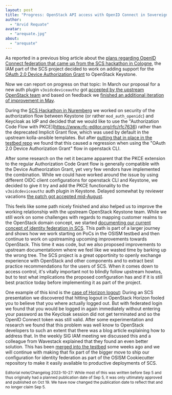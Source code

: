 ```yaml
---
layout: post
title: "Progress: OpenStack API access with OpenID Connect in Sovereign Cloud Stack"
author:
  - "Arvid Requate"
avatar:
  - "arequate.jpg"
about:
  - "arequate"
---
```


As reported in a previous blog article about the [plans regarding OpenID Connect federation that came up from
the SCS hackathon in Cologne](https://scs.community/2023/01/05/sig-iam-openstack-cli-with-federation/), the IAM part of
the SCS project decided to work on adding support for the [OAuth 2.0 Device Authorization
Grant](https://www.rfc-editor.org/rfc/rfc8628) to OpenStack Keystone.

Now we can report on progress on that topic: In March our proposal for a new auth plugin `v3oidcdeviceauthz` got
[accepted by the upstream OpenStack team](https://review.opendev.org/c/openstack/keystoneauth/+/869876) and
based on feedback we [finished an additional iteration of improvement in May](https://review.opendev.org/c/openstack/keystoneauth/+/876893).

During the [SCS Hackathon in Nuremberg](https://scs.community/2023/03/31/hackathon-nuernberg/) we worked on security
of the authorization flow between Keystone (or rather `mod_auth_openidc`) and Keycloak as IdP and decided that we
would like to use the "Authorization Code Flow with PKCE](https://www.rfc-editor.org/rfc/rfc7636) rather than the deprecated Implicit Grant flow, which
was used by default in the upstream kolla-ansible templates. But after [putting that in place in the testbed
repo](https://github.com/osism/testbed/commits/main/environments/kolla/files/overlays/keystone/wsgi-keystone.conf)
we found that this caused a regression when using the "OAuth 2.0 Device Authorization Grant" flow in openstack CLI.

After some research on the net it became apparent that the PKCE extension to the regular Authorization Code Grant flow
is generally compatible with the Device Autheorization Grant, yet very few vendors have implemented the combination.
While we could have worked around the issue by using different OIDC client configurations for openstack CLI and
Keystone, we decided to give it try and add the PKCE functionality to the `v3oidcdeviceauthz` auth plugin in Keystone.
Delayed somewhat by reviewer vacations [the patch got accepted mid-August](https://review.opendev.org/c/openstack/keystoneauth/+/883852).

This feels like some path nicely finished and also helped us to improve the working relationship with the upstream
OpenStack Keystone team. While we still work on some challenges with regards to mapping customer realms to the OpenStack
domain concept, we started [documenting our current concept of identity federation in SCS](https://docs-staging.scs.community/docs/iam/identity-federation-in-scs). This path is part of a larger journey and shows how we work starting on PoCs in the OSISM testbed
and then continue to work on upstreaming upcoming improvements towards OpenStack. This time it was code, but we also
proposed improvements to upstream documentationm where we feel like we wasted time by barking up the wrong tree.
The SCS project is a great opportinity to openly exchange experience with OpenStack and other components and
to extract best practice recommendations for the users of SCS. When it comes down to access control, it's vitally
important not to blindly follow upstream howtos, but to test what implications the proposed configuration has
and if it is still best practice today before implementing it as part of the project.

One example of this kind is the [case of Horizon logout](https://github.com/SovereignCloudStack/issues/issues/347):
During an SCS presentation we discovered that hitting logout
in OpenStack Horizon fooled you to believe that you where actually logged out. But with federated login
we found that you would be logged in again immediately without entering your password as the Keycloak session
did not get terminated and so the OpenID Connect token was still valid. After some experimentation and research
we found that this problem was well know to OpenStack developers to such an extent that there was a blog article
explaining how to address that. In the weekly SIG IAM meeting we discussed this and a colleague from Wavestack
explained that they found an even better solution.
This has been [merged into the testbed](https://github.com/osism/testbed/pull/1717) some weeks ago
and we will continue with making that fix part of the bigger move to ship our configuration for identity federation
as part of the OSISM Cookiecutter repository to make it easily available to productive deployments of SCS.

<p style="font-size:12px; ">
Editorial note/Changelog 2023-10-27: While most of this was written before Sep 5 and thus originally had a
planned publication date of Sep 5, it was only ultimately approved and published on Oct 19. We have now changed
the publication date to reflect that and no longer claim Sep 5.</p>
